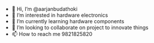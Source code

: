 - 👋 Hi, I’m @aarjanbudathoki
- 👀 I’m interested in hardware electronics 
- 🌱 I’m currently learning hardware components
- 💞️ I’m looking to collaborate on project to innovate things
- 📫 How to reach me 9821825820

<!---
aarjanbu/aarjanbu is a ✨ special ✨ repository because its `README.md` (this file) appears on your GitHub profile.
You can click the Preview link to take a look at your changes.
--->
